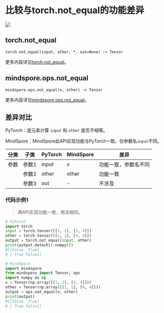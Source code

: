 # 比较与torch.not_equal的功能差异

<a href="https://gitee.com/mindspore/docs/blob/master/docs/mindspore/source_zh_cn/note/api_mapping/pytorch_diff/not_equal.md" target="_blank"><img src="https://mindspore-website.obs.cn-north-4.myhuaweicloud.com/website-images/master/resource/_static/logo_source.png"></a>

## torch.not_equal

```text
torch.not_equal(input, other, *, out=None) -> Tensor
```

更多内容详见[torch.not_equal](https://pytorch.org/docs/1.8.1/generated/torch.not_equal.html)。

## mindspore.ops.not_equal

```text
mindspore.ops.not_equal(x, other) -> Tensor
```

更多内容详见[mindspore.ops.not_equal](https://mindspore.cn/docs/zh-CN/master/api_python/ops/mindspore.ops.not_equal.html)。

## 差异对比

PyTorch：逐元素计算 `input` 和 `other` 是否不相等。

MindSpore：MindSpore此API实现功能与PyTorch一致，仅参数名`input`不同。

| 分类 | 子类  | PyTorch | MindSpore | 差异         |
| --- |-----|---------|-----------|------------|
|参数 | 参数1 | input   | x         | 功能一致，参数名不同 |
| | 参数2 | other   | other     | 功能一致       |
| | 参数3 | out     | -         | 不涉及        |

### 代码示例1

> 两API实现功能一致，用法相同。

```python
# PyTorch
import torch
input = torch.tensor([[1, 2], [3, 4]])
other = torch.tensor([[1, 1], [4, 4]])
output = torch.not_equal(input, other)
print(output.detach().numpy())
#[[False  True]
# [ True False]]

# MindSpore
import mindspore
from mindspore import Tensor, ops
import numpy as np
x = Tensor(np.array([[1, 2], [3, 4]]))
other = Tensor(np.array([[1, 1], [4, 4]]))
output = ops.not_equal(x, other)
print(output)
#[[False  True]
# [ True False]]
```
